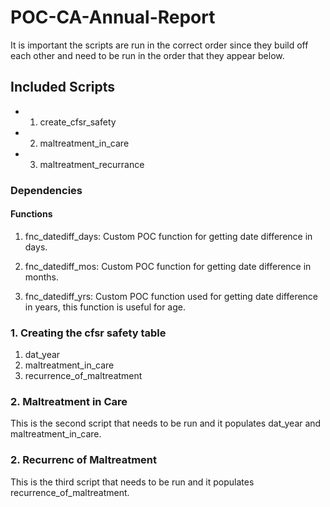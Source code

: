 # POC-CA-Annual-Report
It is important the scripts are run in the correct order since they build off each other and need to be run in the order that they appear below.

## Included Scripts

- 1. create_cfsr_safety
- 2. maltreatment_in_care
- 3. maltreatment_recurrance

### Dependencies

#### Functions

1. fnc_datediff_days: Custom POC function for getting date difference in days.

2. fnc_datediff_mos: Custom POC function for getting date difference in months.

3. fnc_datediff_yrs: Custom POC function used for getting date difference in years, this function is useful for age.

### 1. Creating the cfsr safety table

1. dat_year
2. maltreatment_in_care
3. recurrence_of_maltreatment

### 2. Maltreatment in Care

This is the second script that needs to be run and it populates dat_year and maltreatment_in_care.

### 2. Recurrenc of Maltreatment

This is the third script that needs to be run and it populates recurrence_of_maltreatment.